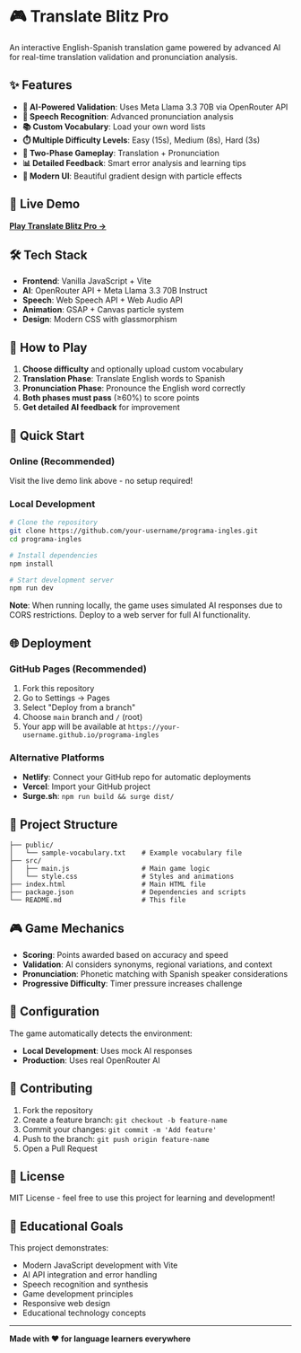 # 🎮 Translate Blitz Pro

An interactive English-Spanish translation game powered by advanced AI for real-time translation validation and pronunciation analysis.

## ✨ Features

- **🤖 AI-Powered Validation**: Uses Meta Llama 3.3 70B via OpenRouter API
- **🎤 Speech Recognition**: Advanced pronunciation analysis
- **📚 Custom Vocabulary**: Load your own word lists
- **⏱️ Multiple Difficulty Levels**: Easy (15s), Medium (8s), Hard (3s)
- **🎯 Two-Phase Gameplay**: Translation + Pronunciation
- **📊 Detailed Feedback**: Smart error analysis and learning tips
- **🌟 Modern UI**: Beautiful gradient design with particle effects

## 🚀 Live Demo

**[Play Translate Blitz Pro →](https://your-username.github.io/programa-ingles)**

## 🛠️ Tech Stack

- **Frontend**: Vanilla JavaScript + Vite
- **AI**: OpenRouter API + Meta Llama 3.3 70B Instruct
- **Speech**: Web Speech API + Web Audio API
- **Animation**: GSAP + Canvas particle system
- **Design**: Modern CSS with glassmorphism

## 🎯 How to Play

1. **Choose difficulty** and optionally upload custom vocabulary
2. **Translation Phase**: Translate English words to Spanish
3. **Pronunciation Phase**: Pronounce the English word correctly
4. **Both phases must pass** (≥60%) to score points
5. **Get detailed AI feedback** for improvement

## 🚀 Quick Start

### Online (Recommended)
Visit the live demo link above - no setup required!

### Local Development

```bash
# Clone the repository
git clone https://github.com/your-username/programa-ingles.git
cd programa-ingles

# Install dependencies
npm install

# Start development server
npm run dev
```

**Note**: When running locally, the game uses simulated AI responses due to CORS restrictions. Deploy to a web server for full AI functionality.

## 🌐 Deployment

### GitHub Pages (Recommended)

1. Fork this repository
2. Go to Settings → Pages
3. Select "Deploy from a branch"
4. Choose `main` branch and `/` (root)
5. Your app will be available at `https://your-username.github.io/programa-ingles`

### Alternative Platforms

- **Netlify**: Connect your GitHub repo for automatic deployments
- **Vercel**: Import your GitHub project
- **Surge.sh**: `npm run build && surge dist/`

## 📁 Project Structure

```
├── public/
│   └── sample-vocabulary.txt    # Example vocabulary file
├── src/
│   ├── main.js                  # Main game logic
│   └── style.css                # Styles and animations
├── index.html                   # Main HTML file
├── package.json                 # Dependencies and scripts
└── README.md                    # This file
```

## 🎮 Game Mechanics

- **Scoring**: Points awarded based on accuracy and speed
- **Validation**: AI considers synonyms, regional variations, and context
- **Pronunciation**: Phonetic matching with Spanish speaker considerations
- **Progressive Difficulty**: Timer pressure increases challenge

## 🔧 Configuration

The game automatically detects the environment:
- **Local Development**: Uses mock AI responses
- **Production**: Uses real OpenRouter AI

## 🤝 Contributing

1. Fork the repository
2. Create a feature branch: `git checkout -b feature-name`
3. Commit your changes: `git commit -m 'Add feature'`
4. Push to the branch: `git push origin feature-name`
5. Open a Pull Request

## 📜 License

MIT License - feel free to use this project for learning and development!

## 🎯 Educational Goals

This project demonstrates:
- Modern JavaScript development with Vite
- AI API integration and error handling
- Speech recognition and synthesis
- Game development principles
- Responsive web design
- Educational technology concepts

---

**Made with ❤️ for language learners everywhere**
